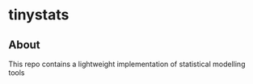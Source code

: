 # tinystats

## About
This repo contains a lightweight implementation of statistical modelling tools
